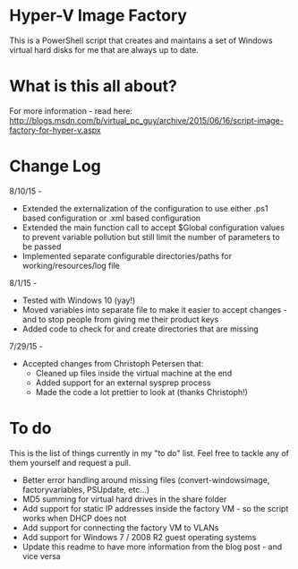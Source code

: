 # Hyper-V Image Factory #

This is a PowerShell script that creates and maintains a set of Windows virtual hard disks for me that are always up to date.  

# What is this all about? #

For more information - read here: http://blogs.msdn.com/b/virtual_pc_guy/archive/2015/06/16/script-image-factory-for-hyper-v.aspx


# Change Log #

8/10/15 -

* Extended the externalization of the configuration to use either .ps1 based configuration or .xml based configuration
* Extended the main function call to accept $Global configuration values to prevent variable pollution but still limit the number of parameters to be passed
* Implemented separate configurable directories/paths for working/resources/log file

8/1/15 -

* Tested with Windows 10 (yay!)
* Moved variables into separate file to make it easier to accept changes - and to stop people from giving me their product keys
* Added code to check for and create directories that are missing

7/29/15 -

* Accepted changes from Christoph Petersen that: 
   * Cleaned up files inside the virtual machine at the end
   * Added support for an external sysprep process
   * Made the code a lot prettier to look at (thanks Christoph!)

# To do #

This is the list of things currently in my "to do" list.  Feel free to tackle any of them yourself and request a pull.

* Better error handling around missing files (convert-windowsimage, factoryvariables, PSUpdate, etc...)
* MD5 summing for virtual hard drives in the share folder
* Add support for static IP addresses inside the factory VM - so the script works when DHCP does not
* Add support for connecting the factory VM to VLANs
* Add support for Windows 7 / 2008 R2 guest operating systems
* Update this readme to have more information from the blog post - and vice versa